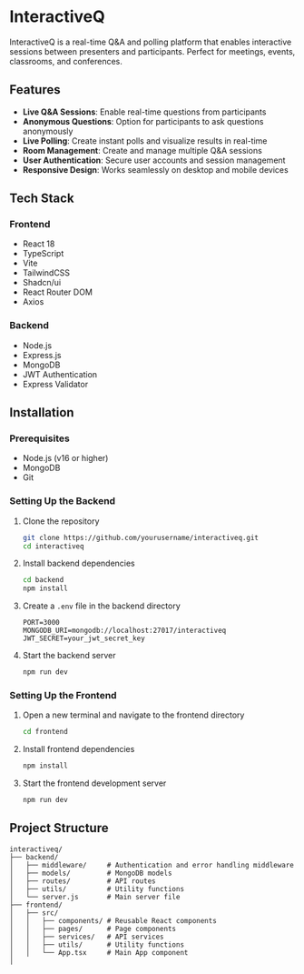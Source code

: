 # InteractiveQ

InteractiveQ is a real-time Q&A and polling platform that enables interactive sessions between presenters and participants. Perfect for meetings, events, classrooms, and conferences.

## Features

- **Live Q&A Sessions**: Enable real-time questions from participants
- **Anonymous Questions**: Option for participants to ask questions anonymously
- **Live Polling**: Create instant polls and visualize results in real-time
- **Room Management**: Create and manage multiple Q&A sessions
- **User Authentication**: Secure user accounts and session management
- **Responsive Design**: Works seamlessly on desktop and mobile devices

## Tech Stack

### Frontend
- React 18
- TypeScript
- Vite
- TailwindCSS
- Shadcn/ui
- React Router DOM
- Axios

### Backend
- Node.js
- Express.js
- MongoDB
- JWT Authentication
- Express Validator

## Installation

### Prerequisites
- Node.js (v16 or higher)
- MongoDB
- Git

### Setting Up the Backend

1. Clone the repository
    ```bash
    git clone https://github.com/yourusername/interactiveq.git
    cd interactiveq
    ```

2. Install backend dependencies
    ```bash
    cd backend
    npm install
    ```

3. Create a `.env` file in the backend directory
    ```plaintext
    PORT=3000
    MONGODB_URI=mongodb://localhost:27017/interactiveq
    JWT_SECRET=your_jwt_secret_key
    ```

4. Start the backend server
    ```bash
    npm run dev
    ```

### Setting Up the Frontend

1. Open a new terminal and navigate to the frontend directory
    ```bash
    cd frontend
    ```

2. Install frontend dependencies
    ```bash
    npm install
    ```
3. Start the frontend development server
    ```bash
    npm run dev
    ```


## Project Structure

```plaintext
interactiveq/
├── backend/
│   ├── middleware/     # Authentication and error handling middleware
│   ├── models/         # MongoDB models
│   ├── routes/         # API routes
│   ├── utils/          # Utility functions
│   └── server.js       # Main server file
├── frontend/
│   ├── src/
│   │   ├── components/ # Reusable React components
│   │   ├── pages/      # Page components
│   │   ├── services/   # API services
│   │   ├── utils/      # Utility functions
│   │   └── App.tsx     # Main App component
│  
```

